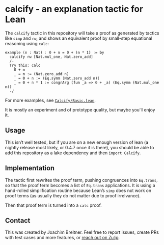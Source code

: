 calcify - an explanation tactic for Lean
========================================

The `calcify` tactic in this repository will take a proof as generated by
tactics like `simp` and `rw`, and shows an equivalent proof by small-step
equational reasoning using `calc`:

```
example (n : Nat) : 0 + n = 0 + (n * 1) := by
  calcify rw [Nat.mul_one, Nat.zero_add]
  /-
  Try this: calc
    0 + n
    _ = n := (Nat.zero_add n)
    _ = 0 + n := (Eq.symm (Nat.zero_add n))
    _ = 0 + n * 1 := congrArg (fun _a => 0 + _a) (Eq.symm (Nat.mul_one n))
  -/
```

For more examples, see [`Calcify/Basic.lean`](Calcify/Basic.lean).

It is mostly an experiment and of prototype quality, but maybe you'll enjoy it.

Usage
-----

This isn’t well tested, but if you are on a new enough version of lean (a
nightly release most likely, or 0.4.7 once it is there), you should be able to
add this repository as a lake dependency and then `import Calcify`.


Implementation
--------------

The tactic first rewrites the proof term, pushing congruences into `Eq.trans`,
so that the proof term becomes a list of `Eq.trans` applications. It is using a
hand-rolled simplification routine because Lean’s `simp` does not work on proof
terms (as usually they do not matter due to proof irrelvance).

Then that proof term is turned into a `calc` proof.

Contact
-------

This was created by Joachim Breitner. Feel free to report issues, create PRs with test cases and more features, or [reach out on Zulip](https://leanprover.zulipchat.com/#user/470149). 



